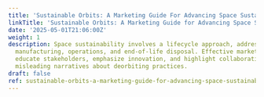 ```yaml
---
title: 'Sustainable Orbits: A Marketing Guide For Advancing Space Sustainability'
linkTitle: 'Sustainable Orbits: A Marketing Guide for Advancing Space Sustainability'
date: '2025-05-01T21:06:00Z'
weight: 1
description: Space sustainability involves a lifecycle approach, addressing design,
  manufacturing, operations, and end-of-life disposal. Effective marketing should
  educate stakeholders, emphasize innovation, and highlight collaborations while avoiding
  misleading narratives about deorbiting practices.
draft: false
ref: sustainable-orbits-a-marketing-guide-for-advancing-space-sustainability
---
```


